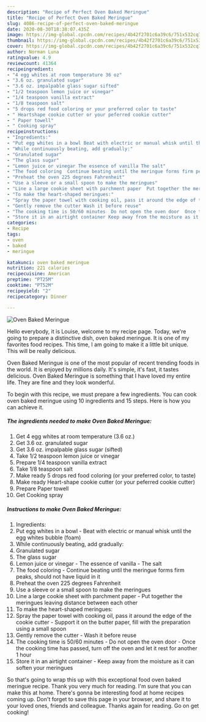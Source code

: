 ```yaml
---
description: "Recipe of Perfect Oven Baked Meringue"
title: "Recipe of Perfect Oven Baked Meringue"
slug: 4086-recipe-of-perfect-oven-baked-meringue
date: 2020-08-30T18:38:07.435Z
image: https://img-global.cpcdn.com/recipes/4b42f2701c6a39c6/751x532cq70/oven-baked-meringue-recipe-main-photo.jpg
thumbnail: https://img-global.cpcdn.com/recipes/4b42f2701c6a39c6/751x532cq70/oven-baked-meringue-recipe-main-photo.jpg
cover: https://img-global.cpcdn.com/recipes/4b42f2701c6a39c6/751x532cq70/oven-baked-meringue-recipe-main-photo.jpg
author: Norman Luna
ratingvalue: 4.9
reviewcount: 41364
recipeingredient:
- "4 egg whites at room temperature 36 oz"
- "3.6 oz. granulated sugar"
- "3.6 oz. impalpable glass sugar sifted"
- "1/2 teaspoon lemon juice or vinegar"
- "1/4 teaspoon vanilla extract"
- "1/8 teaspoon salt"
- "5 drops red food coloring or your preferred color to taste"
- " Heartshape cookie cutter or your peferred cookie cutter"
- " Paper towell"
- " Cooking spray"
recipeinstructions:
- "Ingredients:"
- "Put egg whites in a bowl Beat with electric or manual whisk until the egg whites bubble (foam)"
- "While continuously beating, add gradually:"
- "Granulated sugar"
- "The glass sugar"
- "Lemon juice or vinegar The essence of vanilla The salt"
- "The food coloring  Continue beating until the meringue forms firm peaks, should not have liquid in it"
- "Preheat the oven 225 degrees Fahrenheit"
- "Use a sleeve or a small spoon to make the meringues"
- "Line a large cookie sheet with parchment paper  Put together the meringues leaving distance between each other"
- "To make the heart-shaped meringues:"
- "Spray the paper towel with cooking oil, pass it around the edge of the cookie cutter Support it on the butter paper, fill with the preparation using a small spoon"
- "Gently remove the cutter Wash it before reuse"
- "The cooking time is 50/60 minutes  Do not open the oven door  Once the cooking time has passed, turn off the oven and let it rest for another 1 hour"
- "Store it in an airtight container Keep away from the moisture as it can soften your meringues"
categories:
- Recipe
tags:
- oven
- baked
- meringue

katakunci: oven baked meringue 
nutrition: 221 calories
recipecuisine: American
preptime: "PT25M"
cooktime: "PT52M"
recipeyield: "2"
recipecategory: Dinner

---
```



![Oven Baked Meringue](https://img-global.cpcdn.com/recipes/4b42f2701c6a39c6/751x532cq70/oven-baked-meringue-recipe-main-photo.jpg)

Hello everybody, it is Louise, welcome to my recipe page. Today, we're going to prepare a distinctive dish, oven baked meringue. It is one of my favorites food recipes. This time, I am going to make it a little bit unique. This will be really delicious.



Oven Baked Meringue is one of the most popular of recent trending foods in the world. It is enjoyed by millions daily. It's simple, it's fast, it tastes delicious. Oven Baked Meringue is something that I have loved my entire life. They are fine and they look wonderful.


To begin with this recipe, we must prepare a few ingredients. You can cook oven baked meringue using 10 ingredients and 15 steps. Here is how you can achieve it.

<!--inarticleads1-->

##### The ingredients needed to make Oven Baked Meringue:

1. Get 4 egg whites at room temperature (3.6 oz.)
1. Get 3.6 oz. granulated sugar
1. Get 3.6 oz. impalpable glass sugar (sifted)
1. Take 1/2 teaspoon lemon juice or vinegar
1. Prepare 1/4 teaspoon vanilla extract
1. Take 1/8 teaspoon salt
1. Make ready 5 drops red food coloring (or your preferred color, to taste)
1. Make ready  Heart-shape cookie cutter (or your peferred cookie cutter)
1. Prepare  Paper towell
1. Get  Cooking spray




<!--inarticleads2-->

##### Instructions to make Oven Baked Meringue:

1. Ingredients:
1. Put egg whites in a bowl - Beat with electric or manual whisk until the egg whites bubble (foam)
1. While continuously beating, add gradually:
1. Granulated sugar
1. The glass sugar
1. Lemon juice or vinegar - The essence of vanilla - The salt
1. The food coloring  - Continue beating until the meringue forms firm peaks, should not have liquid in it
1. Preheat the oven 225 degrees Fahrenheit
1. Use a sleeve or a small spoon to make the meringues
1. Line a large cookie sheet with parchment paper  - Put together the meringues leaving distance between each other
1. To make the heart-shaped meringues:
1. Spray the paper towel with cooking oil, pass it around the edge of the cookie cutter - Support it on the butter paper, fill with the preparation using a small spoon
1. Gently remove the cutter - Wash it before reuse
1. The cooking time is 50/60 minutes  - Do not open the oven door  - Once the cooking time has passed, turn off the oven and let it rest for another 1 hour
1. Store it in an airtight container - Keep away from the moisture as it can soften your meringues




So that's going to wrap this up with this exceptional food oven baked meringue recipe. Thank you very much for reading. I'm sure that you can make this at home. There's gonna be interesting food at home recipes coming up. Don't forget to save this page in your browser, and share it to your loved ones, friends and colleague. Thanks again for reading. Go on get cooking!
